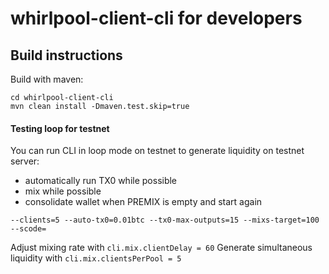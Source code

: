 # whirlpool-client-cli for developers

## Build instructions
Build with maven:

```
cd whirlpool-client-cli
mvn clean install -Dmaven.test.skip=true
```


#### Testing loop for testnet
You can run CLI in loop mode on testnet to generate liquidity on testnet server:
- automatically run TX0 while possible
- mix while possible
- consolidate wallet when PREMIX is empty and start again
```
--clients=5 --auto-tx0=0.01btc --tx0-max-outputs=15 --mixs-target=100 --scode=
```

Adjust mixing rate with ```cli.mix.clientDelay = 60```
Generate simultaneous liquidity with ```cli.mix.clientsPerPool = 5```

